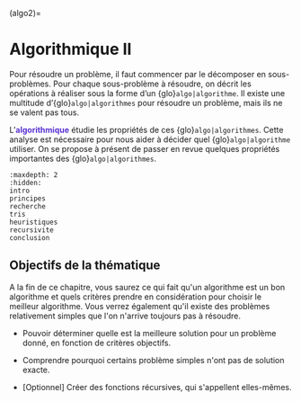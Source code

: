 (algo2)=
# Algorithmique II



Pour résoudre un problème, il faut commencer par le décomposer en sous-problèmes. Pour chaque sous-problème à résoudre, on décrit les opérations à réaliser sous la forme d’un {glo}`algo|algorithme`. Il existe une multitude d’{glo}`algo|algorithmes` pour résoudre un problème, mais ils ne se valent pas tous. 

L’**<span style="color:rgb(89, 51, 209)">algorithmique</span>** étudie les propriétés de ces {glo}`algo|algorithmes`. Cette analyse est nécessaire pour nous aider à décider quel {glo}`algo|algorithme` utiliser. On se propose à présent de passer en revue quelques propriétés importantes des {glo}`algo|algorithmes`. 

```{toctree}
:maxdepth: 2
:hidden:
intro
principes
recherche
tris
heuristiques
recursivite
conclusion
```


## Objectifs de la thématique

A la fin de ce chapitre, vous saurez ce qui fait qu'un algorithme est un bon algorithme et quels critères prendre en considération pour choisir le meilleur algorithme. Vous verrez également qu'il existe des problèmes relativement simples que l'on n'arrive toujours pas à résoudre.

* Pouvoir déterminer quelle est la meilleure solution pour un problème donné, en fonction de critères objectifs.  

* Comprendre pourquoi certains problème simples n'ont pas de solution exacte.

* [Optionnel] Créer des fonctions récursives, qui s'appellent elles-mêmes.  













